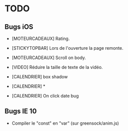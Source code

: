 # TODO

## Bugs iOS

- [MOTEURCADEAUX] Rating.

- [STICKYTOPBAR] Lors de l'ouverture la page remonte.
- [MOTEURCADEAUX] Scroll on body.

- [VIDEO] Réduire la taille de texte de la vidéo.

- [CALENDRIER] box shadow
- [CALENDRIER] *
- [CALENDRIER] On click date bug

## Bugs IE 10
- Compiler le "const" en "var" (sur greensock/anim.js)